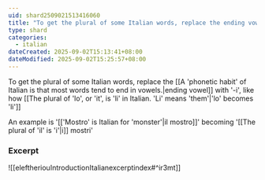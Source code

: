 ```yaml
---
uid: shard2509021513416060
title: "To get the plural of some Italian words, replace the ending vowel with '-i', like how 'lo' becomes 'li'"
type: shard
categories:
  - italian
dateCreated: 2025-09-02T15:13:41+08:00
dateModified: 2025-09-02T15:25:57+08:00
---
```

To get the plural of some Italian words, replace the [[A 'phonetic habit' of Italian is that most words tend to end in vowels.|ending vowel]] with '-i', like how [[The plural of 'lo', or 'it', is 'li' in Italian. 'Li' means 'them'|'lo' becomes 'li']]

An example is '[['Mostro' is Italian for 'monster'|il mostro]]' becoming '[[The plural of 'il' is 'i'|i]] mostri'
### Excerpt
![[eleftheriouIntroductionItalianexcerptindex#^ir3mt]]